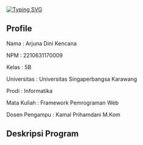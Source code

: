 [![Typing SVG](https://readme-typing-svg.herokuapp.com?font=Fira+Code&pause=1000&width=435&lines=Kumpulan+Tugas+Praktikum)](https://git.io/typing-svg)

## Profile
<div>
  <p>
    Nama : Arjuna Dini Kencana
  </p>
   <p>
    NPM : 2210631170009
  </p>
  <p>
    Kelas : 5B 
  </p>
  <p>
    Universitas : Universitas Singaperbangsa Karawang
  </p>
  <p>
   Prodi : Informatika
  </p>
  <p>
   Mata Kuliah : Framework Pemrograman Web
  </p>
  <p>
    Dosen Pengampu : Kamal Prihamdani M.Kom
  </p>
  
</div>

## Deskripsi Program
